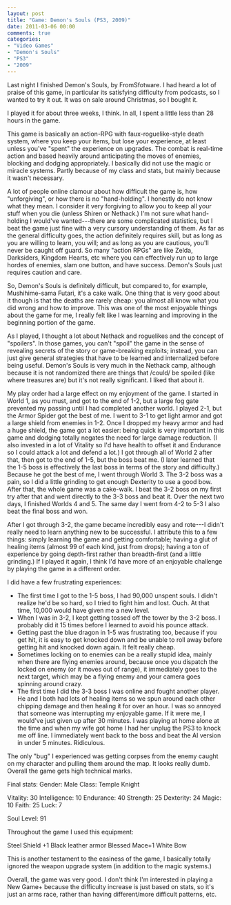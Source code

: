 ```yaml
---
layout: post
title: "Game: Demon's Souls (PS3, 2009)"
date: 2011-03-06 00:00
comments: true
categories:
- "Video Games"
- "Demon's Souls"
- "PS3"
- "2009"
---
```


Last night I finished Demon's Souls, by FromSfotware. I had heard
a lot of praise of this game, in particular its satisfying
difficulty from podcasts, so I wanted to try it out. It was on
sale around Christmas, so I bought it.

I played it for about three weeks, I think. In all, I spent a
little less than 28 hours in the game.

This game is basically an action-RPG with faux-roguelike-style
death system, where you keep your items, but lose your experience,
at least unless you've "spent" the experience on upgrades. The
combat is real-time action and based heavily around anticipating
the moves of enemies, blocking and dodging appropriately. I
basically did not use the magic or miracle systems. Partly because
of my class and stats, but mainly because it wasn't necessary.

A lot of people online clamour about how difficult the game is,
how "unforgiving", or how there is no "hand-holding". I honestly
do not know what they mean. I consider it very forgiving to allow
you to keep all your stuff when you die (unless Shiren or
Nethack.) I'm not sure what hand-holding I would've wanted---there
are some complicated statistics, but I beat the game just fine
with a very cursory understanding of them. As far as the general
difficulty goes, the action definitely requires skill, but as long
as you are willing to learn, you will; and as long as you are
cautious, you'll never be caught off guard. So many "action RPGs"
are like Zelda, Darksiders, Kingdom Hearts, etc where you can
effectively run up to large hordes of enemies, slam one button,
and have success. Demon's Souls just requires caution and care.

So, Demon's Souls is definitely difficult, but compared to, for
example, Mushihime-sama Futari, it's a cake walk. One thing that
is very good about it though is that the deaths are rarely cheap:
you almost all know what you did wrong and how to improve. This
was one of the most enjoyable things about the game for me, I
really felt like I was learning and improving in the beginning
portion of the game.

As I played, I thought a lot about Nethack and roguelikes and the
concept of "spoilers". In those games, you can't "spoil" the game
in the sense of revealing secrets of the story or game-breaking
exploits; instead, you can just give general strategies that have
to be learned and internalized before being useful. Demon's Souls
is very much in the Nethack camp, although because it is not
randomized there are things that /could/ be spoiled (like
where treasures are) but it's not really significant. I liked that
about it.

My play order had a large effect on my enjoyment of the game. I
started in World 1, as you must, and got to the end of 1-2, but a
large fog gate prevented my passing until I had completed another
world. I played 2-1, but the Armor Spider got the best of me. I
went to 3-1 to get light armor and got a large shield from enemies
in 1-2. Once I dropped my heavy armor and had a huge shield, the
game got a lot easier: being quick is very important in this game
and dodging totally negates the need for large damage
reduction. (I also invested in a lot of Vitality so I'd have
health to offset it and Endurance so I could attack a lot and
defend a lot.) I got through all of World 2 after that, then got
to the end of 1-5, but the boss beat me. (I later learned that the
1-5 boss is effectively the last boss in terms of the story and
difficulty.) Because he got the best of me, I went through
World 3. The 3-2 boss was a pain, so I did a little grinding to
get enough Dexterity to use a good bow. After that, the whole game
was a cake-walk. I beat the 3-2 boss on my first try after that
and went directly to the 3-3 boss and beat it. Over the next two
days, I finished Worlds 4 and 5. The same day I went from 4-2 to
5-3 I also beat the final boss and won.

After I got through 3-2, the game became incredibly easy and
rote---I didn't really need to learn anything new to be
successful. I attribute this to a few things: simply learning the
game and getting comfortable; having a glut of healing items
(almost 99 of each kind, just from drops); having a ton of
experience by going depth-first rather than breadth-first (and a
little grinding.) If I played it again, I think I'd have more of
an enjoyable challenge by playing the game in a different
order.

I did have a few frustrating experiences:
- The first time I got to the 1-5 boss, I had 90,000 unspent
souls. I didn't realize he'd be so hard, so I tried to fight him
and lost. Ouch. At that time, 10,000 would have given me a new
level.
- When I was in 3-2, I kept getting tossed off the tower by the
3-2 boss. I probably did it 15 times before I learned to avoid
his pounce attack.
- Getting past the blue dragon in 1-5 was frustrating too, because
if you get hit, it is easy to get knocked down and be unable to
roll away before getting hit and knocked down again. It felt
really cheap.
- Sometimes locking on to enemies can be a really stupid idea,
mainly when there are flying enemies around, because once you
dispatch the locked on enemy (or it moves out of range), it
immediately goes to the next target, which may be a flying enemy
and your camera goes spinning around crazy.
- The first time I did the 3-3 boss I was online and fought
another player. He and I both had lots of healing items so we
spun around each other chipping damage and then healing it for
over an hour. I was so annoyed that someone was interrupting my
enjoyable game. If it were me, I would've just given up after 30
minutes. I was playing at home alone at the time and when my wife
got home I had her unplug the PS3 to knock me off line. I
immediately went back to the boss and beat the AI version in
under 5 minutes. Ridiculous.

The only "bug" I experienced was getting corpses from the enemy
caught on my character and pulling them around the map. It looks
really dumb. Overall the game gets high technical marks.

Final stats:
Gender: Male
Class: Temple Knight

Vitality: 30
Intelligence: 10
Endurance: 40
Strength: 25
Dexterity: 24
Magic: 10
Faith: 25
Luck: 7

Soul Level: 91

Throughout the game I used this equipment:

Steel Shield +1
Black leather armor
Blessed Mace+1
White Bow    

This is another testament to the easiness of the game, I basically
totally ignored the weapon upgrade system (in addition to the
magic systems.)

Overall, the game was very good. I don't think I'm interested in
playing a New Game+ because the difficulty increase is just based
on stats, so it's just an arms race, rather than having
different/more difficult patterns, etc.    
